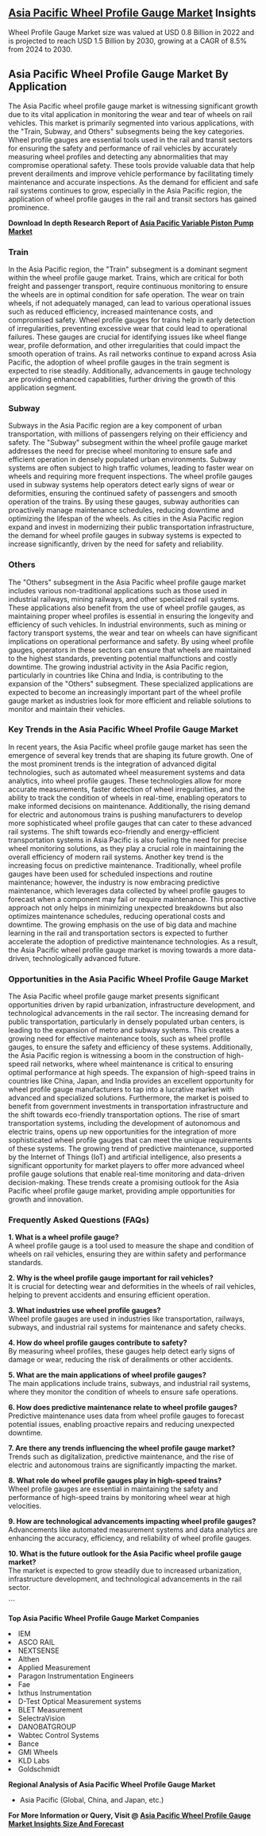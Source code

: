 <h2><a href="https://www.verifiedmarketreports.com/download-sample/?rid=220144&amp;utm_source=Github-Feb&amp;utm_medium=225" target="_blank">Asia Pacific Wheel Profile Gauge Market</a> Insights</h2><p>Wheel Profile Gauge Market size was valued at USD 0.8 Billion in 2022 and is projected to reach USD 1.5 Billion by 2030, growing at a CAGR of 8.5% from 2024 to 2030.</p><p><h2>Asia Pacific Wheel Profile Gauge Market By Application</h2> <p>The Asia Pacific wheel profile gauge market is witnessing significant growth due to its vital application in monitoring the wear and tear of wheels on rail vehicles. This market is primarily segmented into various applications, with the "Train, Subway, and Others" subsegments being the key categories. Wheel profile gauges are essential tools used in the rail and transit sectors for ensuring the safety and performance of rail vehicles by accurately measuring wheel profiles and detecting any abnormalities that may compromise operational safety. These tools provide valuable data that help prevent derailments and improve vehicle performance by facilitating timely maintenance and accurate inspections. As the demand for efficient and safe rail systems continues to grow, especially in the Asia Pacific region, the application of wheel profile gauges in the rail and transit sectors has gained prominence. <p><strong>Download In depth Research Report of <a href="https://www.verifiedmarketreports.com/download-sample/?rid=236118&amp;utm_source=Pulse-Dec&amp;utm_medium=225" target="_blank">Asia Pacific Variable Piston Pump Market</a></strong></p> <h3>Train</h3> <p>In the Asia Pacific region, the "Train" subsegment is a dominant segment within the wheel profile gauge market. Trains, which are critical for both freight and passenger transport, require continuous monitoring to ensure the wheels are in optimal condition for safe operation. The wear on train wheels, if not adequately managed, can lead to various operational issues such as reduced efficiency, increased maintenance costs, and compromised safety. Wheel profile gauges for trains help in early detection of irregularities, preventing excessive wear that could lead to operational failures. These gauges are crucial for identifying issues like wheel flange wear, profile deformation, and other irregularities that could impact the smooth operation of trains. As rail networks continue to expand across Asia Pacific, the adoption of wheel profile gauges in the train segment is expected to rise steadily. Additionally, advancements in gauge technology are providing enhanced capabilities, further driving the growth of this application segment. <h3>Subway</h3> <p>Subways in the Asia Pacific region are a key component of urban transportation, with millions of passengers relying on their efficiency and safety. The "Subway" subsegment within the wheel profile gauge market addresses the need for precise wheel monitoring to ensure safe and efficient operation in densely populated urban environments. Subway systems are often subject to high traffic volumes, leading to faster wear on wheels and requiring more frequent inspections. The wheel profile gauges used in subway systems help operators detect early signs of wear or deformities, ensuring the continued safety of passengers and smooth operation of the trains. By using these gauges, subway authorities can proactively manage maintenance schedules, reducing downtime and optimizing the lifespan of the wheels. As cities in the Asia Pacific region expand and invest in modernizing their public transportation infrastructure, the demand for wheel profile gauges in subway systems is expected to increase significantly, driven by the need for safety and reliability. <h3>Others</h3> <p>The "Others" subsegment in the Asia Pacific wheel profile gauge market includes various non-traditional applications such as those used in industrial railways, mining railways, and other specialized rail systems. These applications also benefit from the use of wheel profile gauges, as maintaining proper wheel profiles is essential in ensuring the longevity and efficiency of such vehicles. In industrial environments, such as mining or factory transport systems, the wear and tear on wheels can have significant implications on operational performance and safety. By using wheel profile gauges, operators in these sectors can ensure that wheels are maintained to the highest standards, preventing potential malfunctions and costly downtime. The growing industrial activity in the Asia Pacific region, particularly in countries like China and India, is contributing to the expansion of the "Others" subsegment. These specialized applications are expected to become an increasingly important part of the wheel profile gauge market as industries look for more efficient and reliable solutions to monitor and maintain their vehicles. <h3>Key Trends in the Asia Pacific Wheel Profile Gauge Market</h3> <p>In recent years, the Asia Pacific wheel profile gauge market has seen the emergence of several key trends that are shaping its future growth. One of the most prominent trends is the integration of advanced digital technologies, such as automated wheel measurement systems and data analytics, into wheel profile gauges. These technologies allow for more accurate measurements, faster detection of wheel irregularities, and the ability to track the condition of wheels in real-time, enabling operators to make informed decisions on maintenance. Additionally, the rising demand for electric and autonomous trains is pushing manufacturers to develop more sophisticated wheel profile gauges that can cater to these advanced rail systems. The shift towards eco-friendly and energy-efficient transportation systems in Asia Pacific is also fueling the need for precise wheel monitoring solutions, as they play a crucial role in maintaining the overall efficiency of modern rail systems. Another key trend is the increasing focus on predictive maintenance. Traditionally, wheel profile gauges have been used for scheduled inspections and routine maintenance; however, the industry is now embracing predictive maintenance, which leverages data collected by wheel profile gauges to forecast when a component may fail or require maintenance. This proactive approach not only helps in minimizing unexpected breakdowns but also optimizes maintenance schedules, reducing operational costs and downtime. The growing emphasis on the use of big data and machine learning in the rail and transportation sectors is expected to further accelerate the adoption of predictive maintenance technologies. As a result, the Asia Pacific wheel profile gauge market is moving towards a more data-driven, technologically advanced future. <h3>Opportunities in the Asia Pacific Wheel Profile Gauge Market</h3> <p>The Asia Pacific wheel profile gauge market presents significant opportunities driven by rapid urbanization, infrastructure development, and technological advancements in the rail sector. The increasing demand for public transportation, particularly in densely populated urban centers, is leading to the expansion of metro and subway systems. This creates a growing need for effective maintenance tools, such as wheel profile gauges, to ensure the safety and efficiency of these systems. Additionally, the Asia Pacific region is witnessing a boom in the construction of high-speed rail networks, where wheel maintenance is critical to ensuring optimal performance at high speeds. The expansion of high-speed trains in countries like China, Japan, and India provides an excellent opportunity for wheel profile gauge manufacturers to tap into a lucrative market with advanced and specialized solutions. Furthermore, the market is poised to benefit from government investments in transportation infrastructure and the shift towards eco-friendly transportation options. The rise of smart transportation systems, including the development of autonomous and electric trains, opens up new opportunities for the integration of more sophisticated wheel profile gauges that can meet the unique requirements of these systems. The growing trend of predictive maintenance, supported by the Internet of Things (IoT) and artificial intelligence, also presents a significant opportunity for market players to offer more advanced wheel profile gauge solutions that enable real-time monitoring and data-driven decision-making. These trends create a promising outlook for the Asia Pacific wheel profile gauge market, providing ample opportunities for growth and innovation. <h3>Frequently Asked Questions (FAQs)</h3> <p><strong>1. What is a wheel profile gauge?</strong><br> A wheel profile gauge is a tool used to measure the shape and condition of wheels on rail vehicles, ensuring they are within safety and performance standards.</p> <p><strong>2. Why is the wheel profile gauge important for rail vehicles?</strong><br> It is crucial for detecting wear and deformities in the wheels of rail vehicles, helping to prevent accidents and ensuring efficient operation.</p> <p><strong>3. What industries use wheel profile gauges?</strong><br> Wheel profile gauges are used in industries like transportation, railways, subways, and industrial rail systems for maintenance and safety checks.</p> <p><strong>4. How do wheel profile gauges contribute to safety?</strong><br> By measuring wheel profiles, these gauges help detect early signs of damage or wear, reducing the risk of derailments or other accidents.</p> <p><strong>5. What are the main applications of wheel profile gauges?</strong><br> The main applications include trains, subways, and industrial rail systems, where they monitor the condition of wheels to ensure safe operations.</p> <p><strong>6. How does predictive maintenance relate to wheel profile gauges?</strong><br> Predictive maintenance uses data from wheel profile gauges to forecast potential issues, enabling proactive repairs and reducing unexpected downtime.</p> <p><strong>7. Are there any trends influencing the wheel profile gauge market?</strong><br> Trends such as digitalization, predictive maintenance, and the rise of electric and autonomous trains are significantly impacting the market.</p> <p><strong>8. What role do wheel profile gauges play in high-speed trains?</strong><br> Wheel profile gauges are essential in maintaining the safety and performance of high-speed trains by monitoring wheel wear at high velocities.</p> <p><strong>9. How are technological advancements impacting wheel profile gauges?</strong><br> Advancements like automated measurement systems and data analytics are enhancing the accuracy, efficiency, and reliability of wheel profile gauges.</p> <p><strong>10. What is the future outlook for the Asia Pacific wheel profile gauge market?</strong><br> The market is expected to grow steadily due to increased urbanization, infrastructure development, and technological advancements in the rail sector.</p> ```</p><p><strong>Top Asia Pacific Wheel Profile Gauge Market Companies</strong></p><div data-test-id=""><p><li>IEM</li><li> ASCO RAIL</li><li> NEXTSENSE</li><li> Althen</li><li> Applied Measurement</li><li> Paragon Instrumentation Engineers</li><li> Fae</li><li> Ixthus Instrumentation</li><li> D-Test Optical Measurement systems</li><li> BLET Measurement</li><li> SelectraVision</li><li> DANOBATGROUP</li><li> Wabtec Control Systems</li><li> Bance</li><li> GMI Wheels</li><li> KLD Labs</li><li> Goldschmidt</li></p><div><strong>Regional Analysis of&nbsp;Asia Pacific Wheel Profile Gauge Market</strong></div><ul><li dir="ltr"><p dir="ltr">Asia Pacific (Global, China, and Japan, etc.)</p></li></ul><p><strong>For More Information or Query, Visit @&nbsp;</strong><strong><a href="https://www.verifiedmarketreports.com/product/wheel-profile-gauge-market/?utm_source=Github-Feb&amp;utm_medium=225" target="_blank">Asia Pacific Wheel Profile Gauge Market Insights Size And Forecast</a></strong></p></div><h2>&nbsp;</h2><div data-test-id="">&nbsp;</div>
